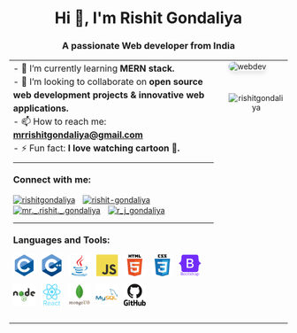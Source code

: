 <h1 align="center">Hi 👋, I'm Rishit Gondaliya</h1>
<h3 align="center">A passionate Web developer from India</h3>

<table>
  <tr>
    <td style="vertical-align: top; padding-right: 20px;">
      <div align="left" style="font-size: 16px; line-height: 1.5;">
        - 🌱 I’m currently learning <strong>MERN stack.</strong><br>
        - 👯 I’m looking to collaborate on <strong>open source web development projects & innovative web applications.</strong><br>
        - 📫 How to reach me: <strong><a href="mailto:mrrishitgondaliya@gmail.com">mrrishitgondaliya@gmail.com</a></strong><br>
        - ⚡ Fun fact: <strong>I love watching cartoon 👻.</strong>
      </div>
      <hr>
      <h3 align="left" style="margin-top: 20px;">Connect with me:</h3>
      <p align="left">
        <a href="https://twitter.com/rishitgondaliya" target="blank"><img align="center" src="https://raw.githubusercontent.com/rahuldkjain/github-profile-readme-generator/master/src/images/icons/Social/twitter.svg" alt="rishitgondaliya" height="30" width="40" style="margin-right: 10px;" /></a>
        <a href="https://linkedin.com/in/rishit-gondaliya" target="blank"><img align="center" src="https://raw.githubusercontent.com/rahuldkjain/github-profile-readme-generator/master/src/images/icons/Social/linked-in-alt.svg" alt="rishit-gondaliya" height="30" width="40" style="margin-right: 10px;" /></a>
        <a href="https://instagram.com/mr._.rishit._.gondaliya" target="blank"><img align="center" src="https://raw.githubusercontent.com/rahuldkjain/github-profile-readme-generator/master/src/images/icons/Social/instagram.svg" alt="mr._.rishit._.gondaliya" height="30" width="40" style="margin-right: 10px;" /></a>
        <a href="https://www.codechef.com/users/r_j_gondaliya" target="blank"><img align="center" src="https://cdn.jsdelivr.net/npm/simple-icons@3.1.0/icons/codechef.svg" alt="r_j_gondaliya" height="30" width="40" style="margin-right: 10px;" /></a>
      </p>
      <hr>
      <h3 align="left" style="margin-top: 20px;">Languages and Tools:</h3>
      <p align="left" style="display: flex; flex-wrap: wrap; align-items: center">
        <a href="https://www.cprogramming.com/" target="_blank" rel="noreferrer"><img src="https://raw.githubusercontent.com/devicons/devicon/master/icons/c/c-original.svg" alt="c" width="40" height="40" style="margin-right: 10px; margin-bottom: 10px;" /></a> 
        <a href="https://www.w3schools.com/cpp/" target="_blank" rel="noreferrer"><img src="https://raw.githubusercontent.com/devicons/devicon/master/icons/cplusplus/cplusplus-original.svg" alt="cplusplus" width="40" height="40" style="margin-right: 10px; margin-bottom: 10px;" /></a> 
        <a href="https://www.java.com" target="_blank" rel="noreferrer"><img src="https://raw.githubusercontent.com/devicons/devicon/master/icons/java/java-original.svg" alt="java" width="40" height="40" style="margin-right: 10px; margin-bottom: 10px;" /></a> 
        <a href="https://developer.mozilla.org/en-US/docs/Web/JavaScript" target="_blank" rel="noreferrer"><img src="https://raw.githubusercontent.com/devicons/devicon/master/icons/javascript/javascript-original.svg" alt="javascript" width="40" height="40" style="margin-right: 10px; margin-bottom: 10px;" /></a> 
        <a href="https://www.w3.org/html/" target="_blank" rel="noreferrer"><img src="https://raw.githubusercontent.com/devicons/devicon/master/icons/html5/html5-original-wordmark.svg" alt="html5" width="40" height="40" style="margin-right: 10px; margin-bottom: 10px;" /></a> 
        <a href="https://www.w3schools.com/css/" target="_blank" rel="noreferrer"><img src="https://raw.githubusercontent.com/devicons/devicon/master/icons/css3/css3-original-wordmark.svg" alt="css3" width="40" height="40" style="margin-right: 10px; margin-bottom: 10px;" /></a> 
        <a href="https://getbootstrap.com" target="_blank" rel="noreferrer"><img src="https://raw.githubusercontent.com/devicons/devicon/master/icons/bootstrap/bootstrap-plain-wordmark.svg" alt="bootstrap" width="40" height="40" style="margin-right: 10px; margin-bottom: 10px; background-color: rgb(37, 78, 135)" /></a> 
        <a href="https://nodejs.org" target="_blank" rel="noreferrer"><img src="https://raw.githubusercontent.com/devicons/devicon/master/icons/nodejs/nodejs-original-wordmark.svg" alt="nodejs" width="40" height="40" style="margin-right: 10px; margin-bottom: 10px;" /></a> 
        <a href="https://reactjs.org/" target="_blank" rel="noreferrer"><img src="https://raw.githubusercontent.com/devicons/devicon/master/icons/react/react-original-wordmark.svg" alt="react" width="40" height="40" style="margin-right: 10px; margin-bottom: 10px;" /></a> 
        <a href="https://www.mongodb.com/" target="_blank" rel="noreferrer"><img src="https://raw.githubusercontent.com/devicons/devicon/master/icons/mongodb/mongodb-original-wordmark.svg" alt="mongodb" width="40" height="40" style="margin-right: 10px; margin-bottom: 10px;" /></a> 
        <a href="https://www.mysql.com/" target="_blank" rel="noreferrer"><img src="https://raw.githubusercontent.com/devicons/devicon/master/icons/mysql/mysql-original-wordmark.svg" alt="mysql" width="40" height="40" style="margin-right: 10px; margin-bottom: 10px;" /></a>
        <a href="https://github.com/" target="_blank" rel="noreferrer"><img src="https://raw.githubusercontent.com/devicons/devicon/master/icons/github/github-original-wordmark.svg" alt="github" width="40" height="40" style="margin-right: 10px; margin-bottom: 10px;" /></a>
      </p>
    </td>
    <td style="vertical-align: top;">
      <img src="https://github.com/rishitgondaliya/rishitgondaliya/assets/143270593/33174567-64ea-437c-96e8-19775dbe74a7" alt="webdev" width="700" height="300" style="border-radius: 10px; box-shadow: 0 4px 8px rgba(0, 0, 0, 0.1);">
      <p style="text-align: center; margin-top: 20px;"><img align="center" src="https://github-readme-stats.vercel.app/api?username=rishitgondaliya&show_icons=true&locale=en" alt="rishitgondaliya" style="margin-top: 20px;" /></p>
    </td>
  </tr>
</table>
